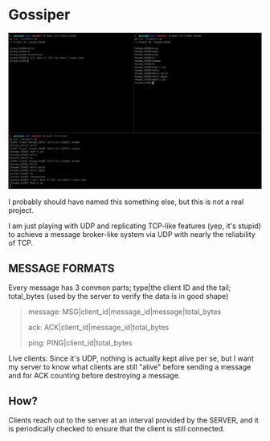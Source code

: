 # Gossiper

![Two clients connected](./assets/screenshot.png)

I probably should have named this something else, but this is not a real project.

I am just playing with UDP and replicating TCP-like features (yep, it's stupid) to achieve a message broker-like system via UDP with nearly the reliability of TCP.

## MESSAGE FORMATS

Every message has 3 common parts; type|the client ID and the tail; total_bytes (used by the server to verify the data is in good shape)

> message: MSG|client_id|message_id|message|total_bytes
>
> ack: ACK|client_id|message_id|total_bytes
>
> ping: PING|client_id|total_bytes

Live clients: Since it's UDP, nothing is actually kept alive per se, but I want my server to know what clients are still "alive" before sending a message and for ACK counting before destroying a message.

## How?

Clients reach out to the server at an interval provided by the SERVER, and it is periodically checked to ensure that the client is still connected.
